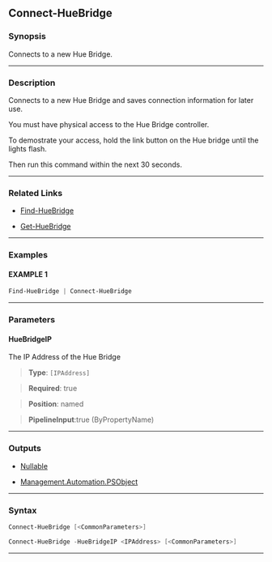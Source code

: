 Connect-HueBridge
-----------------
### Synopsis
Connects to a new Hue Bridge.

---
### Description

Connects to a new Hue Bridge and saves connection information for later use.

You must have physical access to the Hue Bridge controller.

To demostrate your access,
hold the link button on the Hue bridge until the lights flash.

Then run this command within the next 30 seconds.

---
### Related Links
* [Find-HueBridge](Find-HueBridge.md)



* [Get-HueBridge](Get-HueBridge.md)



---
### Examples
#### EXAMPLE 1
```PowerShell
Find-HueBridge | Connect-HueBridge
```

---
### Parameters
#### **HueBridgeIP**

The IP Address of the Hue Bridge



> **Type**: ```[IPAddress]```

> **Required**: true

> **Position**: named

> **PipelineInput**:true (ByPropertyName)



---
### Outputs
* [Nullable](https://learn.microsoft.com/en-us/dotnet/api/System.Nullable)


* [Management.Automation.PSObject](https://learn.microsoft.com/en-us/dotnet/api/System.Management.Automation.PSObject)




---
### Syntax
```PowerShell
Connect-HueBridge [<CommonParameters>]
```
```PowerShell
Connect-HueBridge -HueBridgeIP <IPAddress> [<CommonParameters>]
```
---

